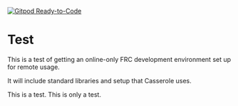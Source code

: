 [![Gitpod Ready-to-Code](https://img.shields.io/badge/Gitpod-Ready--to--Code-blue?logo=gitpod)](https://gitpod.io/#https://github.com/gerth2/testFRCOnlineIDE) 

# Test 

This is a test of getting an online-only FRC development environment set up for remote usage.

It will include standard libraries and setup that Casserole uses.

This is a test. This is only a test.
